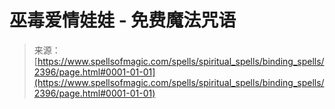 <!--yml

类别：未分类

日期：2024-06-12 18:36:02

-->

# 巫毒爱情娃娃 - 免费魔法咒语

> 来源：[https://www.spellsofmagic.com/spells/spiritual_spells/binding_spells/2396/page.html#0001-01-01](https://www.spellsofmagic.com/spells/spiritual_spells/binding_spells/2396/page.html#0001-01-01)
